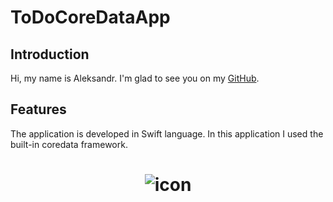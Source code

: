 # ToDoCoreDataApp

## Introduction

Hi, my name is Aleksandr. I'm glad to see you on my [GitHub](https://github.com/AleksandrBasov?tab=repositories).

## Features

The application is developed in Swift language. In this application I used the built-in coredata framework.

<h1 align="center">
<img src="Images/ToDoCoreData.png" alt="icon">
